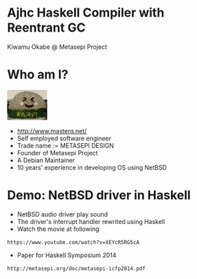 # Ajhc Haskell Compiler with　Reentrant GC

Kiwamu Okabe @ Metasepi Project

# Who am I?
![background](img/enjoy.png)

* http://www.masterq.net/
* Self employed software engineer
* Trade name := METASEPI DESIGN
* Founder of Metasepi Project
* A Debian Maintainer
* 10 years' experience in developing OS using NetBSD

# Demo: NetBSD driver in Haskell

* NetBSD audio driver play sound
* The driver's interrupt handler rewrited using Haskell
* Watch the movie at following

~~~
https://www.youtube.com/watch?v=XEYcR5RG5cA
~~~

* Paper for Haskell Symposium 2014

~~~
http://metasepi.org/doc/metasepi-icfp2014.pdf
~~~
